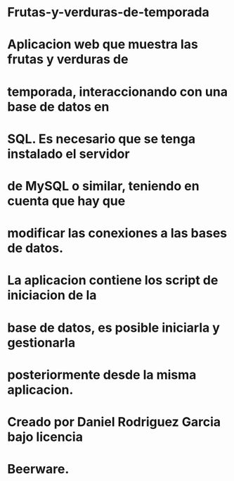 # Frutas-y-verduras-de-temporada
# 
# Aplicacion web que muestra las frutas y verduras de
# temporada, interaccionando con una base de datos en 
# SQL. Es necesario que se tenga instalado el servidor
# de MySQL o similar, teniendo en cuenta que hay que 
# modificar las conexiones a las bases de datos.
# 
# La aplicacion contiene los script de iniciacion de la
# base de datos, es posible iniciarla y gestionarla
# posteriormente desde la misma aplicacion.
# 
# 
# Creado por Daniel Rodriguez Garcia bajo licencia
# Beerware.
